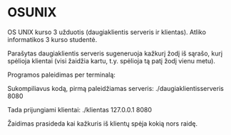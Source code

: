 # OSUNIX

OS UNIX kurso 3 užduotis (daugiaklientis serveris ir klientas).
Atliko informatikos 3 kurso studentė.

Parašytas daugiaklientis serveris sugeneruoja kažkurį žodį iš sąrašo, kurį spėlioja klientai (visi žaidžia kartu, t.y. spėlioja tą patį žodį vienu metu).

Programos paleidimas per terminalą:

Sukompiliavus kodą, pirmą paleidžiamas serveris:
  ./daugiaklientisserveris 8080
  
Tada prijungiami klientai:
  ./klientas 127.0.0.1 8080
  
Žaidimas prasideda kai kažkuris iš klientų spėja kokią nors raidę.

